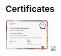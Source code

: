 <div align=center>
  <h1>Certificates</h1>
</div>

<div float=left align=center>
  <img src="https://github.com/Pooja-Shiddheshware/Certificates/blob/main/OCA%20Java%20SE%208%20Programmer%20Certificate.jpg" width="30%" />
  <img src="https://github.com/Pooja-Siddeshware/Certificates/blob/main/CS50%20Python.png" width="30%" />
</div>
